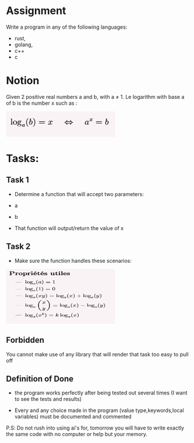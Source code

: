 # Assignment 

Write a program in any of the following languages:
- rust, 
- golang, 
- c++ 
- c 

# Notion

Given 2 positive real numbers a and b, with a ≠ 1. Le logarithm with base a of b is the number x such as :

<img width="300" height="70" src="./log.png" />



# Tasks:


## Task 1 
- Determine a function that will accept two parameters:
- a
- b 

- That function will output/return the value of x

## Task 2

- Make sure the function handles these scenarios:

<img width="300" height="150" src="./log-2.png" />


## Forbidden 

You cannot make use of any library that will render that task too easy to pull off

## Definition of Done

- the program works perfectly after being tested out several times (I want to see the tests and results)

- Every and any choice made in the program (value type,keywords,local variables) must be documented and commented

P.S: Do not rush into using ai's for, tomorrow  you will have to write exactly the same code with no computer or help but your memory.
 
